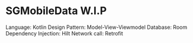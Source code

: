 # SGMobileData W.I.P
Language: Kotlin
Design Pattern: Model-View-Viewmodel
Database: Room
Dependency Injection: Hilt
Network call: Retrofit
